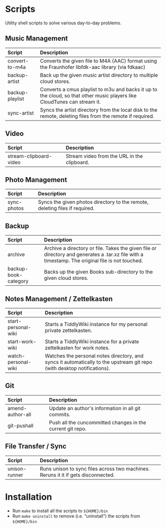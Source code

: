 # Scripts

Utility shell scripts to solve various day-to-day problems.

## Music Management

| Script          | Description                                                                                                              |
|:----------------|:-------------------------------------------------------------------------------------------------------------------------|
| convert-to-m4a  | Converts the given file to M4A (AAC) format using the Fraunhofer libfdk-aac library (via fdkaac)                         |
| backup-artist   | Back up the given music artist directory to multiple cloud stores.                                                       |
| backup-playlist | Converts a cmus playlist to m3u and backs it up to the cloud, so that other music players like CloudTunes can stream it. |
| sync-artist     | Syncs the artist directory from the local disk to the remote, deleting files from the remote if required.                |

## Video

| Script                 | Description                                 |
|:-----------------------|:--------------------------------------------|
| stream-clipboard-video | Stream video from the URL in the clipboard. |

## Photo Management

| Script      | Description                                                                 |
|:------------|:----------------------------------------------------------------------------|
| sync-photos | Syncs the given photos directory to the remote, deleting files if required. |

## Backup

| Script               | Description                                                                                                                                     |
|:---------------------|:------------------------------------------------------------------------------------------------------------------------------------------------|
| archive              | Archive a directory or file. Takes the given file or directory and generates a .tar.xz file with a timestamp. The original file is not touched. |
| backup-book-category | Backs up the given Books sub-directory to the given cloud stores.                                                                               |

## Notes Management / Zettelkasten

| Script              | Description                                                                                                             |
|:--------------------|:------------------------------------------------------------------------------------------------------------------------|
| start-personal-wiki | Starts a TiddlyWiki instance for my personal private zettelkasten.                                                      |
| start-work-wiki     | Starts a TiddlyWiki instance for a private zettelkasten for work notes.                                                 |
| watch-personal-wiki | Watches the personal notes directory, and syncs it automatically to the upstream git repo (with desktop notifications). |

## Git

| Script              | Description                                                                                                             |
|:--------------------|:------------------------------------------------------------------------------------------------------------------------|
| amend-author-all    | Update an author's information in all git commits.                                                                      |
| git-pushall         | Push all the cuncommitted changes in the current git repo.                                                 |

## File Transfer / Sync

| Script        | Description                                                                       |
|:--------------|:----------------------------------------------------------------------------------|
| unison-runner | Runs unison to sync files across two machines. Reruns it it if gets disconnected. |


# Installation

- Run `make` to install all the scripts to `${HOME}/bin`
- Run `make uninstall` to remove (i.e. “uninstall”) the scripts from `${HOME}/bin`

